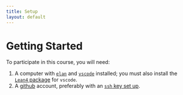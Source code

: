 ```yaml
---
title: Setup
layout: default
---
```


# Getting Started

To participate in this course, you will need: 

1. A computer with [`elan`](https://github.com/leanprover/elan) and [`vscode`](https://code.visualstudio.com/download) installed; you must also install the [`Lean4` package](https://marketplace.visualstudio.com/items?itemName=leanprover.lean4) for `vscode`.
2. A [github](https://github.com/) account, preferably with an [`ssh` key set up](https://docs.github.com/en/authentication/connecting-to-github-with-ssh/adding-a-new-ssh-key-to-your-github-account).
